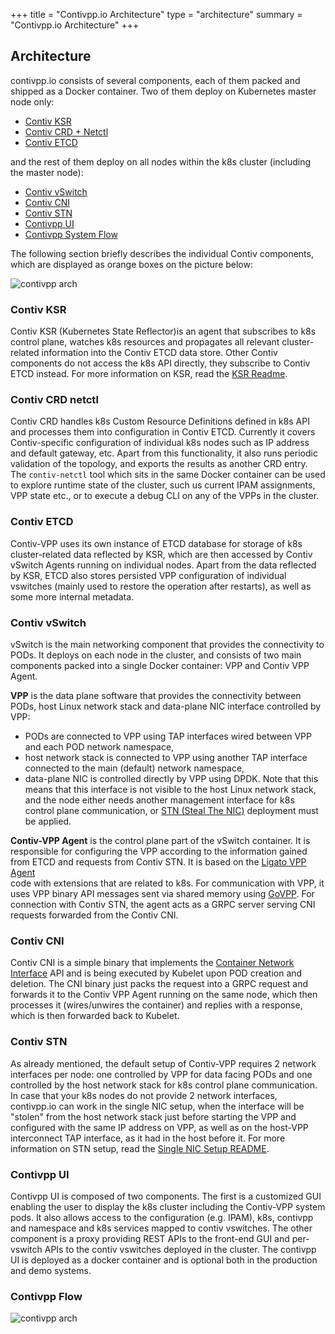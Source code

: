 +++
title = "Contivpp.io Architecture"
type = "architecture"
summary = "Contivpp.io Architecture"
+++


## Architecture

contivpp.io consists of several components, each of them packed and shipped as
a Docker container. Two of them deploy on Kubernetes master node only:

 - [Contiv KSR](#contiv-ksr)
 - [Contiv CRD + Netctl](#Contiv-CRD-netctl)
 - [Contiv ETCD](#contiv-etcd)

and the rest of them deploy on all nodes within the k8s cluster (including the master node):

- [Contiv vSwitch](#contiv-vswitch)
- [Contiv CNI](#contiv-cni)
- [Contiv STN](#contiv-stn)
- [Contivpp UI](#contivpp-UI)
- [Contivpp System Flow](#contivpp-system-flow)


The following section briefly describes the individual Contiv components, which are displayed
as orange boxes on the picture below:


![contivpp arch](/img/what-is-contiv-vpp/contivpp-v2-arch-new.png)

### Contiv KSR
Contiv KSR (Kubernetes State Reflector)is an agent that subscribes to k8s control plane, watches k8s resources and 
propagates all relevant cluster-related information into the Contiv ETCD data store. 
Other Contiv components do not access the k8s API directly, they subscribe to
Contiv ETCD instead. For more information on KSR, read the 
[KSR Readme](https://github.com/contiv/vpp/blob/master/cmd/contiv-ksr/README.md).

### Contiv CRD netctl
Contiv CRD handles k8s Custom Resource Definitions defined in k8s API and
processes them into configuration in Contiv ETCD. Currently it covers 
Contiv-specific configuration of individual k8s nodes such as IP address and default
gateway, etc. Apart from this functionality, it also runs periodic validation
of the topology, and exports the results as another CRD entry.
The `contiv-netctl` tool which sits in the same Docker container can be used to
explore runtime state of the cluster, such us current IPAM assignments,
VPP state etc., or to execute a debug CLI on any of the VPPs in the cluster.


### Contiv ETCD
Contiv-VPP uses its own instance of ETCD database for storage of k8s cluster-related data
reflected by KSR, which are then accessed by Contiv vSwitch Agents running on
individual nodes. Apart from the data reflected by KSR, ETCD also stores persisted VPP
configuration of individual vswitches (mainly used to restore the operation after restarts), 
as well as some more internal metadata.


### Contiv vSwitch
vSwitch is the main networking component that provides the connectivity to PODs.
It deploys on each node in the cluster, and consists of two main components packed
into a single Docker container: VPP and Contiv VPP Agent.

**VPP** is the data plane software that provides the connectivity between PODs, host Linux
network stack and data-plane NIC interface controlled by VPP:
 - PODs are connected to VPP using TAP interfaces wired between VPP and each POD network namespace,
 - host network stack is connected to VPP using another TAP interface connected 
 to the main (default) network namespace,
 - data-plane NIC is controlled directly by VPP using DPDK. Note that this means that
 this interface is not visible to the host Linux network stack, and the node either needs another
 management interface for k8s control plane communication, or 
 [STN (Steal The NIC)](https://github.com/contiv/vpp/blob/master/docs/SINGLE_NIC_SETUP.md) deployment must be applied.

**Contiv-VPP Agent** is the control plane part of the vSwitch container. It is responsible
for configuring the VPP according to the information gained from ETCD and requests
from Contiv STN. It is based on the  [Ligato VPP Agent](https://github.com/ligato/vpp-agent)  
code with extensions that are related to k8s. 
For communication with VPP, it uses VPP binary API messages sent via shared memory using 
[GoVPP](https://wiki.fd.io/view/GoVPP).
For connection with Contiv STN, the agent acts as a GRPC server serving CNI requests 
forwarded from the Contiv CNI.


### Contiv CNI
Contiv CNI is a simple binary that implements the 
[Container Network Interface](https://github.com/containernetworking/cni) 
API and is being executed by Kubelet upon POD creation and deletion. The CNI binary
just packs the request into a GRPC request and forwards it to the Contiv VPP Agent
running on the same node, which then processes it (wires/unwires the container) 
and replies with a response, which is then forwarded back to Kubelet.


### Contiv STN
As already mentioned, the default setup of Contiv-VPP requires 2 network interfaces
per node: one controlled by VPP for data facing PODs and one controlled by the host
network stack for k8s control plane communication. In case that your k8s nodes
do not provide 2 network interfaces, contivpp.io can work in the single NIC setup,
when the interface will be "stolen" from the host network stack just before starting
the VPP and configured with the same IP address on VPP, as well as 
on the host-VPP interconnect TAP interface, as it had in the host before it. 
For more information on STN setup, read the [Single NIC Setup README](https://github.com/contiv/vpp/blob/master/docs/SINGLE_NIC_SETUP.md).


### Contivpp UI
Contivpp UI is composed of two components. The first is a customized GUI enabling the user to display the k8s cluster including the Contiv-VPP system pods. It also allows access to the configuration (e.g. IPAM), k8s, contivpp and namespace and k8s services mapped to contiv vswitches. The other component is a proxy providing REST APIs to the front-end GUI and per-vswitch APIs to the contiv vswitches deployed in the cluster. The contivpp UI is deployed as a docker container and is optional both in the production and demo systems.


### Contivpp Flow

![contivpp arch](/img/what-is-contiv-vpp/contiv-flow.png)